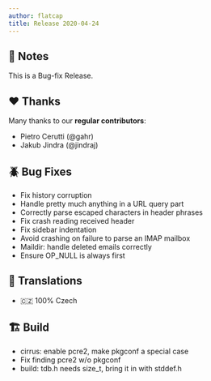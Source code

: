 ```yaml
---
author: flatcap
title: Release 2020-04-24
---
```


## :book: Notes

This is a Bug-fix Release.

## :heart: Thanks

Many thanks to our **regular contributors**:

- Pietro Cerutti (@gahr)
- Jakub Jindra (@jindraj)

## :beetle: Bug Fixes

- Fix history corruption
- Handle pretty much anything in a URL query part
- Correctly parse escaped characters in header phrases
- Fix crash reading received header
- Fix sidebar indentation
- Avoid crashing on failure to parse an IMAP mailbox
- Maildir: handle deleted emails correctly
- Ensure OP_NULL is always first

## :black_flag: Translations

- :czech_republic: 100% Czech

## :building_construction: Build

- cirrus: enable pcre2, make pkgconf a special case
- Fix finding pcre2 w/o pkgconf
- build: tdb.h needs size_t, bring it in with stddef.h
